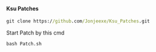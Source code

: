 #### Ksu Patches
```cmd
git clone https://github.com/Jonjeexe/Ksu_Patches.git
```

Start Patch by this cmd
```cmd
bash Patch.sh
```
